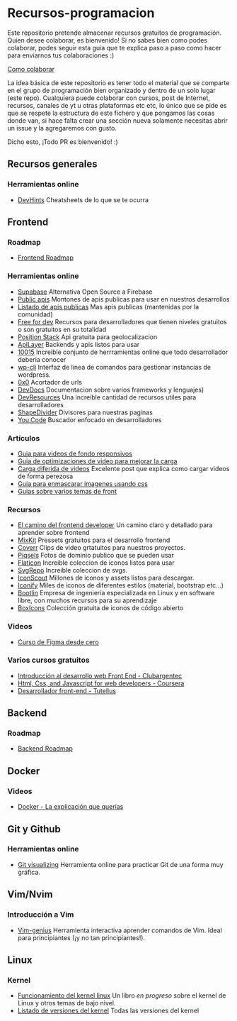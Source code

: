 # Recursos-programacion

Este repositorio pretende almacenar recursos gratuitos de programación. Quien desee colaborar, es bienvenido!
Si no sabes bien como podes colaborar, podes seguir esta guia que te explica paso a paso como hacer para enviarnos tus colaboraciones :)

[Como colaborar](https://app.tango.us/app/workflow/Agregar-recursos-al-repositorio-1ed46ee21387411c9f9ed4fbb3ae589f)




La idea básica de este repositorio es tener todo el material que se comparte en el grupo de programación bien organizado y dentro de un solo lugar (este repo). Cualquiera puede colaborar con cursos, post de Internet, recursos, canales de yt u otras plataformas etc etc, lo único que se pide es que se respete la estructura de este fichero y que pongamos las cosas donde van, si hace falta crear una sección nueva solamente necesitas abrir un issue y la agregaremos con gusto.

Dicho esto, ¡Todo PR es bienvenido! :)

## Recursos generales
  ### Herramientas online
  * [DevHints](https://devhints.io/) Cheatsheets de lo que se te ocurra

## Frontend
  ### Roadmap 
  * [Frontend Roadmap](https://roadmap.sh/frontend)

  ### Herramientas online
   * [Supabase](https://supabase.com/) Alternativa Open Source a Firebase
   * [Public apis](https://publicapis.dev/) Montones de apis publicas para usar en nuestros desarrollos
   * [Listado de apis publicas](https://github.com/trntv/apis-list) Mas apis publicas (mantenidas por la comunidad)
   * [Free for dev](https://free-for.dev/) Recursos para desarrolladores que tienen niveles gratuitos o son gratuitos en su totalidad
   * [Position Stack](https://positionstack.com/) Api gratuita para geolocalizacion
   * [ApiLayer](https://apilayer.com/) Backends y apis listos para usar
   * [10015](https://10015.io/) Increible conjunto de herrramientas online que todo desarrollador deberia conocer
   * [wp-cli](https://wp-cli.org/es/) Interfaz de linea de comandos para gestionar instancias de wordpress.
   * [0x0](https://0x0.st/) Acortador de urls
   * [DevDocs](https://devdocs.io/) Documentacion sobre varios frameworks y lenguajes)
   * [DevResources](https://devresourc.es/) Una increible cantidad de recursos utiles para desarrolladores
   * [ShapeDivider](https://www.shapedivider.app/) Divisores para nuestras paginas
   * [You.Code](https://you.com/code) Buscador enfocado en desarrolladores

  ### Artículos
   * [Guia para videos de fondo responsivos](https://redstapler.co/responsive-css-video-background/)
   * [Guia de optimizaciones de video para mejorar la carga](https://www.keycdn.com/blog/video-optimization)
   * [Carga diferida de videos](https://web.dev/lazy-loading-video/) Excelente post que explica como cargar videos de forma perezosa
   * [Guia para enmascarar imagenes usando css](https://css-tricks.com/almanac/properties/m/mask-image/)
   * [Guias sobre varios temas de front](https://terminaldelinux.com/terminal/) 
  ### Recursos
   * [El camino del frontend developer](https://github.com/mrcodedev/frontend-developer-resources) Un camino claro y detallado para aprender sobre frontend
   * [MixKit](https://mixkit.co/) Pressets gratuitos para el desarrollo frontend
   * [Coverr](https://coverr.co/es) Clips de video grtatuitos para nuestros proyectos.
   * [Piqsels](https://www.piqsels.com/) Fotos de dominio publico que se pueden usar
   * [Flaticon](https://www.flaticon.com/) Increible coleccion de iconos listos para usar
   * [SvgRepo](https://www.svgrepo.com/) Increible coleccion de svgs.
   * [IconScout](https://iconscout.com/) Millones de iconos y assets listos para descargar.
   * [Iconify](https://iconify.design/) Miles de iconos de diferentes estilos (material, bootstrap etc...)
   * [Bootlin](https://bootlin.com/) Empresa de ingeniería especializada en Linux y en software libre, con muchos recursos para su aprendizaje
   * [BoxIcons](https://boxicons.com/) Colección gratuita de iconos de código abierto 
   

  ### Videos
  * [Curso de Figma desde cero](https://youtu.be/SqO_-olNvnU)
  ### Varios cursos gratuitos
  * [Introducción al desarrollo web Front End - Clubargentec](https://clubargentec.org/itinerarios/introduccion-al-desarrollo-web-front-end/)
  * [Html, Css, and Javascript for web developers - Coursera](https://es.coursera.org/learn/html-css-javascript-for-web-developers)
  * [Desarrollador front-end - Tutellus](https://formacion.tutellus.com/carreras/desarrollador-frontend?affref=d5a608f252ca4c778d20497fb6acad4d) 

## Backend
  ### Roadmap 
  * [Backend Roadmap](https://roadmap.sh/backend)

## Docker
  ### Videos 
  * [Docker - La explicación que querías](https://www.youtube.com/watch?v=9eTVZwMZJsA)

## Git y Github
  ### Herramientas online 
  * [Git visualizing](http://git-school.github.io/visualizing-git/) Herramienta online para practicar Git de una forma muy gráfica.
  
## Vim/Nvim
  ### Introducción a Vim 
  * [Vim-genius](http://www.vimgenius.com/) Herramienta interactiva aprender comandos de Vim. Ideal para principiantes (¡y no tan principiantes!).

## Linux 
  ### Kernel
  * [Funcionamiento del kernel linux](https://0xax.gitbooks.io/linux-insides/content/) Un libro _en progreso_ sobre el kernel de Linux y otros temas de bajo nivel.
  * [Listado de versiones del kernel](https://elixir.bootlin.com/linux/latest/source) Todas las versiones del kernel
  


